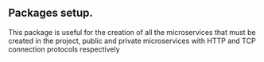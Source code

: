 ## Packages setup.

This package is useful for the creation of all the microservices that must be created in the project, public and private microservices with HTTP and TCP connection protocols respectively